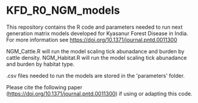 # KFD_R0_NGM_models

This repository contains the R code and parameters needed to run next generation matrix models developed for Kyasanur Forest Disease in India. 
For more information see https://doi.org/10.1371/journal.pntd.0011300 

NGM_Cattle.R will run the model scaling tick abunadance and burden by cattle density.
NGM_Habitat.R will run the model scaling tick abunadance and burden by habitat type.   

.csv files needed to run the models are stored in the 'parameters' folder. 

Please cite the following paper (https://doi.org/10.1371/journal.pntd.0011300) if using or adapting this code.


